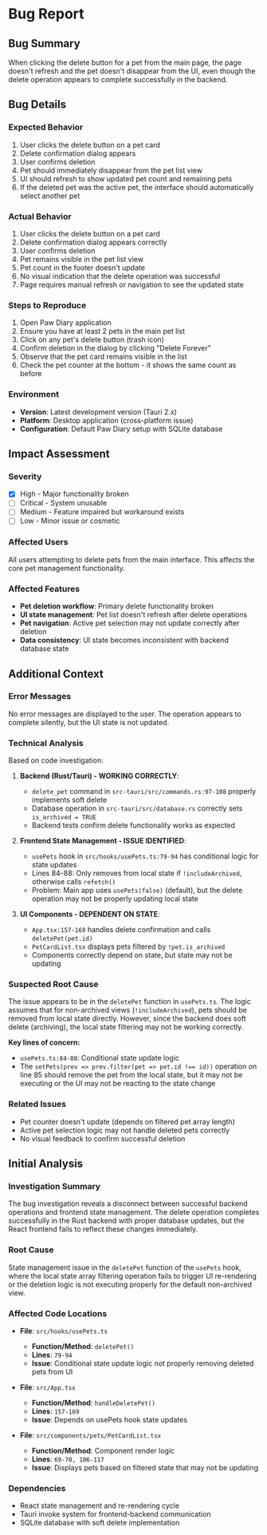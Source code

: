 # Bug Report

## Bug Summary

When clicking the delete button for a pet from the main page, the page doesn't refresh and the pet doesn't disappear from the UI, even though the delete operation appears to complete successfully in the backend.

## Bug Details

### Expected Behavior

1. User clicks the delete button on a pet card
2. Delete confirmation dialog appears
3. User confirms deletion
4. Pet should immediately disappear from the pet list view
5. UI should refresh to show updated pet count and remaining pets
6. If the deleted pet was the active pet, the interface should automatically select another pet

### Actual Behavior

1. User clicks the delete button on a pet card
2. Delete confirmation dialog appears correctly
3. User confirms deletion
4. Pet remains visible in the pet list view
5. Pet count in the footer doesn't update
6. No visual indication that the delete operation was successful
7. Page requires manual refresh or navigation to see the updated state

### Steps to Reproduce

1. Open Paw Diary application
2. Ensure you have at least 2 pets in the main pet list
3. Click on any pet's delete button (trash icon)
4. Confirm deletion in the dialog by clicking "Delete Forever"
5. Observe that the pet card remains visible in the list
6. Check the pet counter at the bottom - it shows the same count as before

### Environment

- **Version**: Latest development version (Tauri 2.x)
- **Platform**: Desktop application (cross-platform issue)
- **Configuration**: Default Paw Diary setup with SQLite database

## Impact Assessment

### Severity

- [x] High - Major functionality broken
- [ ] Critical - System unusable
- [ ] Medium - Feature impaired but workaround exists
- [ ] Low - Minor issue or cosmetic

### Affected Users

All users attempting to delete pets from the main interface. This affects the core pet management functionality.

### Affected Features

- **Pet deletion workflow**: Primary delete functionality broken
- **UI state management**: Pet list doesn't refresh after delete operations
- **Pet navigation**: Active pet selection may not update correctly after deletion
- **Data consistency**: UI state becomes inconsistent with backend database state

## Additional Context

### Error Messages

No error messages are displayed to the user. The operation appears to complete silently, but the UI state is not updated.

### Technical Analysis

Based on code investigation:

1. **Backend (Rust/Tauri) - WORKING CORRECTLY**:
   - `delete_pet` command in `src-tauri/src/commands.rs:97-108` properly implements soft delete
   - Database operation in `src-tauri/src/database.rs` correctly sets `is_archived = TRUE`
   - Backend tests confirm delete functionality works as expected

2. **Frontend State Management - ISSUE IDENTIFIED**:
   - `usePets` hook in `src/hooks/usePets.ts:79-94` has conditional logic for state updates
   - Lines 84-88: Only removes from local state if `!includeArchived`, otherwise calls `refetch()`
   - Problem: Main app uses `usePets(false)` (default), but the delete operation may not be properly updating local state

3. **UI Components - DEPENDENT ON STATE**:
   - `App.tsx:157-169` handles delete confirmation and calls `deletePet(pet.id)`
   - `PetCardList.tsx` displays pets filtered by `!pet.is_archived`
   - Components correctly depend on state, but state may not be updating

### Suspected Root Cause

The issue appears to be in the `deletePet` function in `usePets.ts`. The logic assumes that for non-archived views (`!includeArchived`), pets should be removed from local state directly. However, since the backend does soft delete (archiving), the local state filtering may not be working correctly.

**Key lines of concern:**
- `usePets.ts:84-88`: Conditional state update logic
- The `setPets(prev => prev.filter(pet => pet.id !== id))` operation on line 85 should remove the pet from the local state, but it may not be executing or the UI may not be reacting to the state change

### Related Issues

- Pet counter doesn't update (depends on filtered pet array length)
- Active pet selection logic may not handle deleted pets correctly
- No visual feedback to confirm successful deletion

## Initial Analysis

### Investigation Summary

The bug investigation reveals a disconnect between successful backend operations and frontend state management. The delete operation completes successfully in the Rust backend with proper database updates, but the React frontend fails to reflect these changes immediately.

### Root Cause

State management issue in the `deletePet` function of the `usePets` hook, where the local state array filtering operation fails to trigger UI re-rendering or the deletion logic is not executing properly for the default non-archived view.

### Affected Code Locations

- **File**: `src/hooks/usePets.ts`
  - **Function/Method**: `deletePet()`
  - **Lines**: `79-94`
  - **Issue**: Conditional state update logic not properly removing deleted pets from UI

- **File**: `src/App.tsx`
  - **Function/Method**: `handleDeletePet()`
  - **Lines**: `157-169`
  - **Issue**: Depends on usePets hook state updates

- **File**: `src/components/pets/PetCardList.tsx`
  - **Function/Method**: Component render logic
  - **Lines**: `69-70, 106-117`
  - **Issue**: Displays pets based on filtered state that may not be updating

### Dependencies

- React state management and re-rendering cycle
- Tauri invoke system for frontend-backend communication
- SQLite database with soft delete implementation
